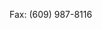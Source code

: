 <Token xmlns:xlink="http://www.w3.org/1999/xlink">Fax: (609) 987-8116</Token>

<!--HONumber=Jun16_HO4-->


